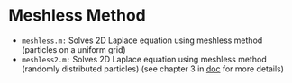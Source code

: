 # Meshless Method
* `meshless.m:` Solves 2D Laplace equation using meshless method (particles on a uniform grid)
* `meshless2.m:` Solves 2D Laplace equation using meshless method (randomly distributed particles) (see chapter 3 in [doc](https://github.com/ntselepidis/SciComput-MATLAB/blob/master/A%20Study%20of%20Advanced%20Computational%20Methods.pdf) for more details)


